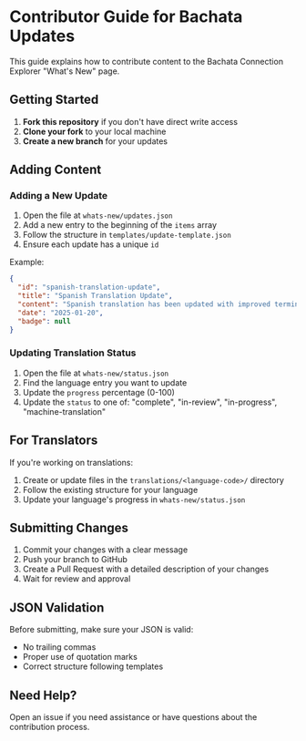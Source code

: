 # Contributor Guide for Bachata Updates

This guide explains how to contribute content to the Bachata Connection Explorer "What's New" page.

## Getting Started

1. **Fork this repository** if you don't have direct write access
2. **Clone your fork** to your local machine
3. **Create a new branch** for your updates

## Adding Content

### Adding a New Update

1. Open the file at `whats-new/updates.json`
2. Add a new entry to the beginning of the `items` array
3. Follow the structure in `templates/update-template.json`
4. Ensure each update has a unique `id`

Example:
```json
{
  "id": "spanish-translation-update",
  "title": "Spanish Translation Update",
  "content": "Spanish translation has been updated with improved terminology consistency across all sections.",
  "date": "2025-01-20",
  "badge": null
}
```

### Updating Translation Status

1. Open the file at `whats-new/status.json`
2. Find the language entry you want to update
3. Update the `progress` percentage (0-100)
4. Update the `status` to one of: "complete", "in-review", "in-progress", "machine-translation"

## For Translators

If you're working on translations:

1. Create or update files in the `translations/<language-code>/` directory
2. Follow the existing structure for your language
3. Update your language's progress in `whats-new/status.json`

## Submitting Changes

1. Commit your changes with a clear message
2. Push your branch to GitHub
3. Create a Pull Request with a detailed description of your changes
4. Wait for review and approval

## JSON Validation

Before submitting, make sure your JSON is valid:
- No trailing commas
- Proper use of quotation marks
- Correct structure following templates

## Need Help?

Open an issue if you need assistance or have questions about the contribution process.

